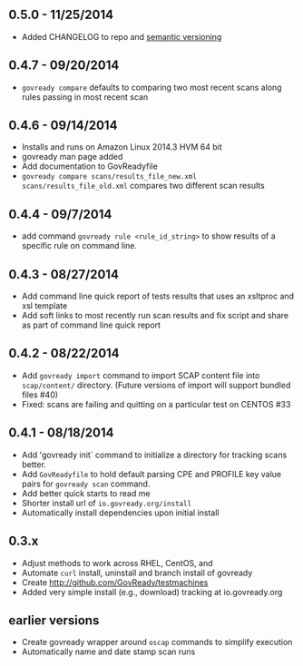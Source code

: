 ## 0.5.0 - 11/25/2014
- Added CHANGELOG to repo and [semantic versioning](http://semver.org)

## 0.4.7 - 09/20/2014
- `govready compare` defaults to comparing two most recent scans along rules passing in most recent scan

## 0.4.6 - 09/14/2014
- Installs and runs on Amazon Linux 2014.3 HVM 64 bit
- govready man page added
- Add documentation to GovReadyfile
- `govready compare scans/results_file_new.xml scans/results_file_old.xml` compares two different scan results

## 0.4.4 - 09/7/2014
- add command `govready rule <rule_id_string>` to show results of a specific rule on command line.

## 0.4.3 - 08/27/2014
- Add command line quick report of tests results that uses an xsltproc and xsl template
- Add soft links to most recently run scan results and fix script and share as part of command line quick report

## 0.4.2 - 08/22/2014
- Add `govready import` command to import SCAP content file into `scap/content/` directory. (Future versions of import will support bundled files #40)
- Fixed: scans are failing and quitting on a particular test on CENTOS #33

## 0.4.1 - 08/18/2014
- Add 'govready init` command to initialize a directory for tracking scans better.
- Add `GovReadyfile` to hold default parsing CPE and PROFILE key value pairs for `govready scan` command.
- Add better quick starts to read me
- Shorter install url of `io.govready.org/install`
- Automatically install dependencies upon initial install

## 0.3.x
- Adjust methods to work across RHEL, CentOS, and 
- Automate `curl` install, uninstall and branch install of govready
- Create http://github.com/GovReady/testmachines
- Added very simple install (e.g., download) tracking at io.govready.org

## earlier versions
- Create govready wrapper around `oscap` commands to simplify execution
- Automatically name and date stamp scan runs